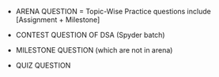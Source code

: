 *   ARENA QUESTION = Topic-Wise Practice questions include [Assignment + Milestone] 

*   CONTEST QUESTION OF DSA (Spyder batch)

*   MILESTONE QUESTION (which are not in arena)

*   QUIZ QUESTION 
